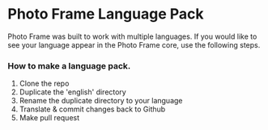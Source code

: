 # Photo Frame Language Pack

Photo Frame was built to work with multiple languages. If you would like to see your language appear in the Photo Frame core, use the following steps.

### How to make a language pack.

1. Clone the repo
2. Duplicate the 'english' directory
3. Rename the duplicate directory to your language
4. Translate & commit changes back to Github
5. Make pull request

